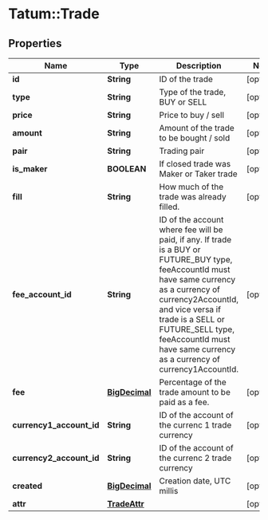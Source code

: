 # Tatum::Trade

## Properties
Name | Type | Description | Notes
------------ | ------------- | ------------- | -------------
**id** | **String** | ID of the trade | [optional] 
**type** | **String** | Type of the trade, BUY or SELL | [optional] 
**price** | **String** | Price to buy / sell | [optional] 
**amount** | **String** | Amount of the trade to be bought / sold | [optional] 
**pair** | **String** | Trading pair | [optional] 
**is_maker** | **BOOLEAN** | If closed trade was Maker or Taker trade | [optional] 
**fill** | **String** | How much of the trade was already filled. | [optional] 
**fee_account_id** | **String** | ID of the account where fee will be paid, if any. If trade is a BUY or FUTURE_BUY type, feeAccountId must have same currency as a currency of currency2AccountId, and vice versa if trade is a SELL or FUTURE_SELL type, feeAccountId must have same currency as a currency of currency1AccountId. | [optional] 
**fee** | [**BigDecimal**](BigDecimal.md) | Percentage of the trade amount to be paid as a fee. | [optional] 
**currency1_account_id** | **String** | ID of the account of the currenc 1 trade currency | [optional] 
**currency2_account_id** | **String** | ID of the account of the currenc 2 trade currency | [optional] 
**created** | [**BigDecimal**](BigDecimal.md) | Creation date, UTC millis | [optional] 
**attr** | [**TradeAttr**](TradeAttr.md) |  | [optional] 

